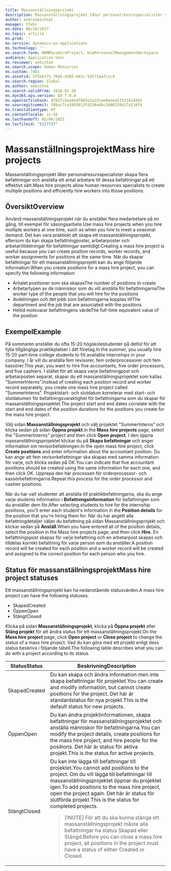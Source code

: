 ```yaml
---
title: Massanställningsprojekt
description: Massanställningsprojekt låter personalresursspecialister skapa flera befattningar och anställa ett antal arbetare till dessa befattningar på ett effektivt sätt.
author: andreabichsel
manager: tfehr
ms.date: 06/20/2017
ms.topic: article
ms.prod: ''
ms.service: dynamics-ax-applications
ms.technology: ''
ms.search.form: HRMMassHireProject, HcmPersonnelManagementWorkspace
audience: Application User
ms.reviewer: anbichse
ms.search.scope: Human Resources
ms.custom: 7481
ms.assetid: 5f5eb271-76eb-4305-bd1c-5d171dafccc9
ms.search.region: Global
ms.author: anbichse
ms.search.validFrom: 2016-02-28
ms.dyn365.ops.version: AX 7.0.0
ms.openlocfilehash: 83937c8aa9edf065e3a22cee9eeea5333341d403
ms.sourcegitcommit: f8bac7ca2803913fd236adbc3806259a17a110f4
ms.translationtype: HT
ms.contentlocale: sv-SE
ms.lasthandoff: 02/06/2021
ms.locfileid: "5127737"
---
```

# <a name="mass-hire-projects"></a><span data-ttu-id="242ae-103">Massanställningsprojekt</span><span class="sxs-lookup"><span data-stu-id="242ae-103">Mass hire projects</span></span>



<span data-ttu-id="242ae-104">Massanställningsprojekt låter personalresursspecialister skapa flera befattningar och anställa ett antal arbetare till dessa befattningar på ett effektivt sätt.</span><span class="sxs-lookup"><span data-stu-id="242ae-104">Mass hire projects allow human resources specialists to create multiple positions and efficiently hire workers into those positions.</span></span>

## <a name="overview"></a><span data-ttu-id="242ae-105">Översikt</span><span class="sxs-lookup"><span data-stu-id="242ae-105">Overview</span></span>

<span data-ttu-id="242ae-106">Använd massanställningsprojekt när du anställer flera medarbetare på en gång, till exempel för säsongsarbete.</span><span class="sxs-lookup"><span data-stu-id="242ae-106">Use mass hire projects when you hire multiple workers at one time, such as when you hire to meet a seasonal demand.</span></span> <span data-ttu-id="242ae-107">Det kan vara praktiskt att skapa ett massanställningsprojekt, eftersom du kan skapa befattningposter, arbetarposter och arbetartilldelningar för befattningar samtidigt.</span><span class="sxs-lookup"><span data-stu-id="242ae-107">Creating a mass hire project is useful because you can create position records, worker records, and worker assignments for positions at the same time.</span></span> <span data-ttu-id="242ae-108">När du skapar befattningar för ett massanställningsprojekt kan du ange följande information:</span><span class="sxs-lookup"><span data-stu-id="242ae-108">When you create positions for a mass hire project, you can specify the following information:</span></span>

- <span data-ttu-id="242ae-109">Antalet positioner som ska skapas</span><span class="sxs-lookup"><span data-stu-id="242ae-109">The number of positions to create</span></span>
- <span data-ttu-id="242ae-110">Arbetartypen av de människor som du vill anställa för befattningarna</span><span class="sxs-lookup"><span data-stu-id="242ae-110">The worker type of the people that you will hire for the positions</span></span>
- <span data-ttu-id="242ae-111">Avdelningen och det jobb som befattningarna kopplas till</span><span class="sxs-lookup"><span data-stu-id="242ae-111">The department and the job that are associated with the positions</span></span>
- <span data-ttu-id="242ae-112">Heltid motsvarar befattningens värde</span><span class="sxs-lookup"><span data-stu-id="242ae-112">The full-time equivalent value of the position</span></span>

## <a name="example"></a><span data-ttu-id="242ae-113">Exempel</span><span class="sxs-lookup"><span data-stu-id="242ae-113">Example</span></span>

<span data-ttu-id="242ae-114">På sommaren anställer du ofta 15-20 högskolestudenter på deltid för att fylla tillgängliga praktikplatser i ditt företag.</span><span class="sxs-lookup"><span data-stu-id="242ae-114">In the summer, you usually hire 15-20 part-time college students to fill available internships in your company.</span></span> <span data-ttu-id="242ae-115">I år vill du anställa fem revisorer, fem orderprocessorer och fem kassörer.</span><span class="sxs-lookup"><span data-stu-id="242ae-115">This year, you want to hire five accountants, five order processors, and five cashiers.</span></span> <span data-ttu-id="242ae-116">I stället för att skapa varje befattningpost och arbetarposten separat, skapar du ett massanställningsprojektet som kallas ”SummerInterns”.</span><span class="sxs-lookup"><span data-stu-id="242ae-116">Instead of creating each position record and worker record separately, you create one mass hire project called "SummerInterns".</span></span> <span data-ttu-id="242ae-117">Projektstart- och slutdatum korrelerar med start- och slutdatumen för befattningsvaraktighet för befattningarna som du skapar för massanställningsprojektet.</span><span class="sxs-lookup"><span data-stu-id="242ae-117">The project start and end dates correlate with the start and end dates of the position durations for the positions you create for the mass hire project.</span></span>

<span data-ttu-id="242ae-118">Välj sidan **Massanställningsprojekt** och välj projektet "SummerInterns” och klicka sedan på sidan **Öppna projekt**.</span><span class="sxs-lookup"><span data-stu-id="242ae-118">In the **Mass hire projects** page, select the "SummerInterns" project and then click **Open project**.</span></span> <span data-ttu-id="242ae-119">I den öppna massanställningsprojektet klickar du på **Skapa befattningar** och anger information om revisorbefattningen.</span><span class="sxs-lookup"><span data-stu-id="242ae-119">In the open mass hire project, click **Create positions** and enter information about the accountant position.</span></span> <span data-ttu-id="242ae-120">Du kan ange att fem revisorbefattningar ska skapas med samma information för varje, och klicka sedan på OK.</span><span class="sxs-lookup"><span data-stu-id="242ae-120">You can indicate that five accountant positions should be created using the same information for each one, and then click OK.</span></span> <span data-ttu-id="242ae-121">Upprepa den här processen för orderprocessor- och kassörbefattningarna.</span><span class="sxs-lookup"><span data-stu-id="242ae-121">Repeat this process for the order processor and cashier positions.</span></span>

<span data-ttu-id="242ae-122">När du har valt studenter att anställa till praktikbefattningarna, ska du ange varje students information i **Befattningsinformation** för befattningen som du anställer dem för.</span><span class="sxs-lookup"><span data-stu-id="242ae-122">After selecting students to hire for the internship positions, you'll enter each student's information in the **Position details** for the position that you're hiring them for.</span></span> <span data-ttu-id="242ae-123">När du har angett alla befattningdetaljer väljer du befattning på sidan Massanställningsprojekt och klickar sedan på **Anställ**.</span><span class="sxs-lookup"><span data-stu-id="242ae-123">When you have entered all of the position details, select the position in the Mass hire projects page, and then click **Hire**.</span></span> <span data-ttu-id="242ae-124">En befattningspost skapas för varje befattning och en arbetarpost skapas och tilldelas korrekt befattning för varje person som du anställer.</span><span class="sxs-lookup"><span data-stu-id="242ae-124">A position record will be created for each position and a worker record will be created and assigned to the correct position for each person who you hire.</span></span>

## <a name="mass-hire-project-statuses"></a><span data-ttu-id="242ae-125">Status för massanställningsprojekt</span><span class="sxs-lookup"><span data-stu-id="242ae-125">Mass hire project statuses</span></span>

<span data-ttu-id="242ae-126">Ett massanställningsprojekt kan ha nedanstående statusvärden.</span><span class="sxs-lookup"><span data-stu-id="242ae-126">A mass hire project can have the following statuses.</span></span>

- <span data-ttu-id="242ae-127">Skapad</span><span class="sxs-lookup"><span data-stu-id="242ae-127">Created</span></span>
- <span data-ttu-id="242ae-128">Öppen</span><span class="sxs-lookup"><span data-stu-id="242ae-128">Open</span></span>
- <span data-ttu-id="242ae-129">Stängt</span><span class="sxs-lookup"><span data-stu-id="242ae-129">Closed</span></span>

<span data-ttu-id="242ae-130">Klicka på sidan **Massanställningsprojekt**, klicka på **Öppna projekt** eller **Stäng projekt** för att ändra status för ett massanställningsprojekt.</span><span class="sxs-lookup"><span data-stu-id="242ae-130">On the **Mass hire project** page, click **Open project** or **Close project** to change the status of a mass hire project.</span></span> <span data-ttu-id="242ae-131">Vad du kan göra med ett projekt enligt dess status beskrivs i följande tabell.</span><span class="sxs-lookup"><span data-stu-id="242ae-131">The following table describes what you can do with a project according to its status.</span></span>

<table>
<thead>
<tr>
<th><span data-ttu-id="242ae-132">Status</span><span class="sxs-lookup"><span data-stu-id="242ae-132">Status</span></span></th>
<th><span data-ttu-id="242ae-133">Beskrivning</span><span class="sxs-lookup"><span data-stu-id="242ae-133">Description</span></span></th>
</tr>
</thead>
<tbody>
<tr>
<td><span data-ttu-id="242ae-134">Skapad</span><span class="sxs-lookup"><span data-stu-id="242ae-134">Created</span></span></td>
<td><span data-ttu-id="242ae-135">Du kan skapa och ändra information men inte skapa befattningar för projektet.</span><span class="sxs-lookup"><span data-stu-id="242ae-135">You can create and modify information, but cannot create positions for the project.</span></span> <span data-ttu-id="242ae-136">Det här är standardstatus för nya projekt.</span><span class="sxs-lookup"><span data-stu-id="242ae-136">This is the default status for new projects.</span></span></td>
</tr>
<tr>
<td><span data-ttu-id="242ae-137">Öppen</span><span class="sxs-lookup"><span data-stu-id="242ae-137">Open</span></span></td>
<td><span data-ttu-id="242ae-138">Du kan ändra projektinformationen, skapa befattningar för massanställningsprojektet och anställa människor för befattningarna.</span><span class="sxs-lookup"><span data-stu-id="242ae-138">You can modify the project details, create positions for the mass hire project, and hire people for the positions.</span></span> <span data-ttu-id="242ae-139">Det här är status för aktiva projekt.</span><span class="sxs-lookup"><span data-stu-id="242ae-139">This is the status for active projects.</span></span></td>
</tr>
<tr>
<td><span data-ttu-id="242ae-140">Stängt</span><span class="sxs-lookup"><span data-stu-id="242ae-140">Closed</span></span></td>
<td><span data-ttu-id="242ae-141">Du kan inte lägga till befattningar till projektet.</span><span class="sxs-lookup"><span data-stu-id="242ae-141">You cannot add positions to the project.</span></span> <span data-ttu-id="242ae-142">Om du vill lägga till befattningar till massanställningsprojektet öppnar du projektet igen.</span><span class="sxs-lookup"><span data-stu-id="242ae-142">To add positions to the mass hire project, open the project again.</span></span> <span data-ttu-id="242ae-143">Det här är status för slutförda projekt.</span><span class="sxs-lookup"><span data-stu-id="242ae-143">This is the status for completed projects.</span></span>
<blockquote>[!NOTE] <span data-ttu-id="242ae-144">För att du ska kunna stänga ett massanställningsprojekt måste alla befattningar ha status Skapad eller Stängd.</span><span class="sxs-lookup"><span data-stu-id="242ae-144">Before you can close a mass hire project, all positions in the project must have a status of either Created or Closed.</span></span></blockquote>
</td>
</tr>
</tbody>
</table>
